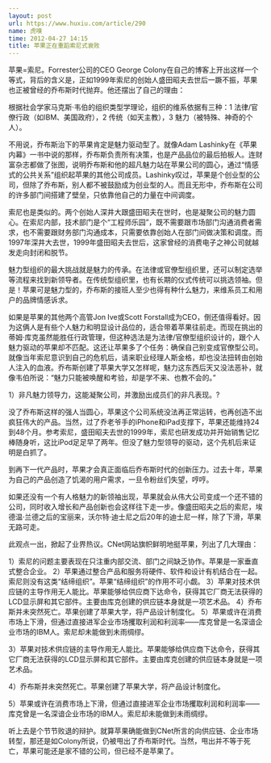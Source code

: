 ```yaml
---
layout: post
url: https://www.huxiu.com/article/290
name: 虎嗅
time: 2012-04-27 14:15
title: 苹果正在重蹈索尼式衰败
---
```

苹果=索尼。Forrester公司的CEO George Colony在自己的博客上开出这样一个等式，背后的含义是，正如1999年索尼的创始人盛田昭夫去世后一蹶不振，苹果也正被曾经的乔布斯时代抛弃。他还摆出了自己的理由：

根据社会学家马克斯·韦伯的组织类型学理论，组织的维系依据有三种：1 法律/官僚行政（如IBM、美国政府），2 传统（如天主教），3 魅力（被特殊、神奇的个人）。

不用说，乔布斯治下的苹果肯定是魅力驱动型了。就像Adam Lashinky在《苹果内幕》一书中说的那样，乔布斯负责所有决策，也是产品品位的最后拍板人。连财富杂志都做了张图，说明乔布斯和他的超凡魅力站在苹果公司的圆心，通过“情感式的公共关系”组织起苹果的其他公司成员。Lashinky叹过，苹果是个创业型的公司，但除了乔布斯，别人都不被鼓励成为创业型的人。而且无形中，乔布斯在公司的许多部门间搭建了壁垒，只依靠他自己的力量在中间调度。

索尼也是类似的。两个创始人深井大跟盛田昭夫在世时，也是凝聚公司的魅力圆心。在索尼内部，技术部门是个“工程师乐园”，既不需要跟市场部门沟通消费者需求，也不需要跟财务部门沟通成本，只需要依靠创始人在部门间做决策和调度。而1997年深井大去世，1999年盛田昭夫去世后，这家曾经的消费电子之神公司就越发走向封闭和脱节。

魅力型组织的最大挑战就是魅力的传承。在法律或官僚型组织里，还可以制定选举等流程来找到新领导者。在传统型组织里，也有长期的仪式传统可以挑选领袖。但是！苹果可是魅力型的，乔布斯的接班人至少也得有种什么魅力，来维系员工和用户的品牌情感诉求。

如果是苹果的其他两个高管Jon Ive或Scott Forstall成为CEO，倒还值得看好。因为这俩人是有些个人魅力和明显设计品位的，适合带着苹果往前走。而现在挑出的蒂姆·库克虽然能胜任行政管理，但这种选法是为法律/官僚型组织设计的，跟个人魅力驱动的苹果却不匹配。这还让苹果多了个任务：确保自己别变成官僚型公司。就像当年索尼意识到自己的危机后，请来职业经理人斯金格，却也没法扭转由创始人注入的血液。乔布斯创建了苹果大学又怎样呢，魅力这东西后天又没法恶补，就像韦伯所说：“魅力只能被唤醒和考验，却是学不来、也教不会的。”

1）非凡魅力领导力，这能凝聚公司，并激励出成员们的非凡表现。?

没了乔布斯这样的强人当圆心，苹果这个公司系统没法再正常运转，也再创造不出疯狂伟大的产品。当然，过了乔老爷手的iPhone和iPad支撑下，苹果还能维持24到48个月。参考索尼，盛田昭夫去世的1999年，索尼也研发成功并开始销售记忆棒随身听，这比iPod足足早了两年。但没了魅力型领导的驱动，这个先机后来证明是白抓了。

到再下一代产品时，苹果才会真正面临后乔布斯时代的创新压力。过去十年，苹果为自己的产品创造了饥渴的用户需求，一旦令粉丝们失望，哼哼。

如果还没有一个有人格魅力的新领袖出现，苹果就会从伟大公司变成一个还不错的公司，同时收入增长和产品创新也会这样往下走一步。像盛田昭夫之后的索尼，埃德温·兰德之后的宝丽来，沃尔特·迪士尼之后20年的迪士尼一样，除了下滑，苹果无路可走。

此观点一出，掀起了业界热议。CNet网站旗帜鲜明地挺苹果，列出了几大理由：

1）索尼的问题主要表现在只注重内部交流、部门之间缺乏协作。苹果是一家垂直式整合企业。 2）苹果通过整合产品和服务将硬件、软件和设计有机结合在一起。索尼则没有这类“结缔组织”。苹果“结缔组织”的作用不可小觑。 3）苹果对技术供应链的主导作用无人能比。苹果能够给供应商下达命令，获得其它厂商无法获得的LCD显示屏和其它部件。主要由库克创建的供应链本身就是一项艺术品。 4）乔布斯并未突然死亡。苹果创建了苹果大学，将产品设计制度化。 5）苹果或许在消费市场上下滑，但通过直接进军企业市场攫取利润和利润率——库克曾是一名深谙企业市场的IBM人。索尼却未能做到未雨绸缪。

3）苹果对技术供应链的主导作用无人能比。苹果能够给供应商下达命令，获得其它厂商无法获得的LCD显示屏和其它部件。主要由库克创建的供应链本身就是一项艺术品。

4）乔布斯并未突然死亡。苹果创建了苹果大学，将产品设计制度化。

5）苹果或许在消费市场上下滑，但通过直接进军企业市场攫取利润和利润率——库克曾是一名深谙企业市场的IBM人。索尼却未能做到未雨绸缪。

听上去是个节节败退的辩护。就算苹果确能做到CNet所言的向供应链、企业市场转型，那还是如Colony所说，仍被甩出了乔布斯时代。当然，甩出并不等于死亡，苹果可能还是家不错的公司，但已经不是苹果了。

